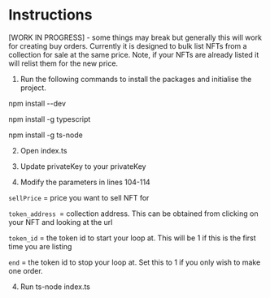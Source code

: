 # Instructions 

[WORK IN PROGRESS] - some things may break but generally this will work for creating buy orders. Currently it is designed to bulk list NFTs from a collection for sale at the same price. Note, if your NFTs are already listed it will relist them for the new price. 


1. Run the following commands to install the packages and initialise the project. 


npm install --dev 

npm install -g typescript 

npm install -g ts-node 

2. Open index.ts 

3. Update privateKey to your privateKey

3. Modify the parameters in lines 104-114 

`sellPrice` = price you want to sell NFT for 

`token_address `= collection address. This can be obtained from clicking on your NFT and looking at the url 

`token_id` = the token id to start your loop at. This will be 1 if this is the first time you are listing

`end` = the token id to stop your loop at. Set this to 1 if you only wish to make one order.
 
4. Run ts-node index.ts 


   
